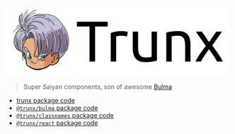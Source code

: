 <img src="./media/trunx-logotype.png" width="510"/>

> Super Saiyan components, son of awesome [Bulma]

- [trunx package code](./packages/trunx)
- [`@trunx/bulma` package code](./packages/bulma)
- [`@trunx/classnames` package code](./packages/classnames)
- [`@trunx/react` package code](./packages/react)

[bulma]: https://bulma.io "Bulma CSS framework"
